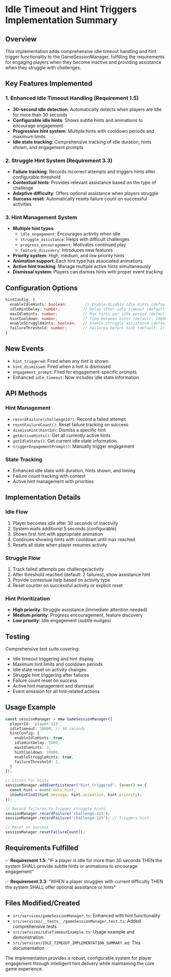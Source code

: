 # Idle Timeout and Hint Triggers Implementation Summary

## Overview

This implementation adds comprehensive idle timeout handling and hint trigger functionality to the GameSessionManager, fulfilling the requirements for engaging players when they become inactive and providing assistance when they struggle with challenges.

## Key Features Implemented

### 1. Enhanced Idle Timeout Handling (Requirement 1.5)

- **30-second idle detection**: Automatically detects when players are idle for more than 30 seconds
- **Configurable idle hints**: Shows subtle hints and animations to encourage engagement
- **Progressive hint system**: Multiple hints with cooldown periods and maximum limits
- **Idle state tracking**: Comprehensive tracking of idle duration, hints shown, and engagement prompts

### 2. Struggle Hint System (Requirement 3.3)

- **Failure tracking**: Records incorrect attempts and triggers hints after configurable threshold
- **Contextual hints**: Provides relevant assistance based on the type of challenge
- **Adaptive difficulty**: Offers optional assistance when players struggle
- **Success reset**: Automatically resets failure count on successful activities

### 3. Hint Management System

- **Multiple hint types**: 
  - `idle_engagement`: Encourages activity when idle
  - `struggle_assistance`: Helps with difficult challenges
  - `progress_encouragement`: Motivates continued play
  - `feature_discovery`: Introduces new features
- **Priority system**: High, medium, and low priority hints
- **Animation support**: Each hint type has associated animations
- **Active hint tracking**: Manage multiple active hints simultaneously
- **Dismissal system**: Players can dismiss hints with proper event tracking

## Configuration Options

```typescript
hintConfig: {
  enableIdleHints: boolean;        // Enable/disable idle hints (default: true)
  idleHintDelay: number;          // Delay after idle timeout (default: 5000ms)
  maxIdleHints: number;           // Max hints per idle period (default: 3)
  hintCooldown: number;           // Time between hints (default: 10000ms)
  enableStruggleHints: boolean;   // Enable struggle assistance (default: true)
  failureThreshold: number;       // Failures before hint (default: 2)
}
```

## New Events

- `hint_triggered`: Fired when any hint is shown
- `hint_dismissed`: Fired when a hint is dismissed
- `engagement_prompt`: Fired for engagement-specific prompts
- Enhanced `idle_timeout`: Now includes idle state information

## API Methods

### Hint Management
- `recordFailure(challengeId?)`: Record a failed attempt
- `resetFailureCount()`: Reset failure tracking on success
- `dismissHint(hintId)`: Dismiss a specific hint
- `getActiveHints()`: Get all currently active hints
- `getIdleState()`: Get current idle state information
- `triggerEngagementPrompt()`: Manually trigger engagement

### State Tracking
- Enhanced idle state with duration, hints shown, and timing
- Failure count tracking with context
- Active hint management with priorities

## Implementation Details

### Idle Flow
1. Player becomes idle after 30 seconds of inactivity
2. System waits additional 5 seconds (configurable)
3. Shows first hint with appropriate animation
4. Continues showing hints with cooldown until max reached
5. Resets all state when player resumes activity

### Struggle Flow
1. Track failed attempts per challenge/activity
2. After threshold reached (default: 2 failures), show assistance hint
3. Provide contextual help based on activity type
4. Reset counter on successful activity or explicit reset

### Hint Prioritization
- **High priority**: Struggle assistance (immediate attention needed)
- **Medium priority**: Progress encouragement, feature discovery
- **Low priority**: Idle engagement (subtle nudges)

## Testing

Comprehensive test suite covering:
- Idle timeout triggering and hint display
- Maximum hint limits and cooldown periods
- Idle state reset on activity changes
- Struggle hint triggering after failures
- Failure count reset on success
- Active hint management and dismissal
- Event emission for all hint-related actions

## Usage Example

```typescript
const sessionManager = new GameSessionManager({
  playerId: 'player-123',
  idleTimeout: 30000, // 30 seconds
  hintConfig: {
    enableIdleHints: true,
    idleHintDelay: 5000,
    maxIdleHints: 3,
    hintCooldown: 10000,
    enableStruggleHints: true,
    failureThreshold: 2,
  }
});

// Listen for hints
sessionManager.addEventListener('hint_triggered', (event) => {
  const hint = event.data.hint;
  showHintInUI(hint.message, hint.animation, hint.priority);
});

// Record failures to trigger struggle hints
sessionManager.recordFailure('challenge-123');
sessionManager.recordFailure('challenge-123'); // Triggers hint

// Reset on success
sessionManager.resetFailureCount();
```

## Requirements Fulfilled

✅ **Requirement 1.5**: "IF a player is idle for more than 30 seconds THEN the system SHALL provide subtle hints or animations to encourage engagement"

✅ **Requirement 3.3**: "WHEN a player struggles with current difficulty THEN the system SHALL offer optional assistance or hints"

## Files Modified/Created

- `src/services/gameSessionManager.ts`: Enhanced with hint functionality
- `src/services/__tests__/gameSessionManager.test.ts`: Added comprehensive tests
- `src/services/idleTimeoutExample.ts`: Usage example and demonstration
- `src/services/IDLE_TIMEOUT_IMPLEMENTATION_SUMMARY.md`: This documentation

The implementation provides a robust, configurable system for player engagement through intelligent hint delivery while maintaining the core game experience.